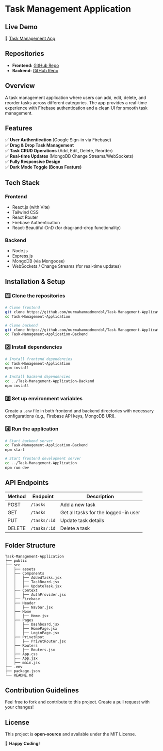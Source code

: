 # Task Management Application

## Live Demo

🔗 [Task Management App](https://tasks-management-application.netlify.app/)

## Repositories

- **Frontend:**
  [GitHub Repo](https://github.com/nurmahammadmondol/Task-Management-Application)
- **Backend:**
  [GitHub Repo](https://github.com/nurmahammadmondol/Task-Management-Application-Backend)

## Overview

A task management application where users can add, edit, delete, and reorder
tasks across different categories. The app provides a real-time experience with
Firebase authentication and a clean UI for smooth task management.

## Features

✅ **User Authentication** (Google Sign-in via Firebase)  
✅ **Drag & Drop Task Management**  
✅ **Task CRUD Operations** (Add, Edit, Delete, Reorder)  
✅ **Real-time Updates** (MongoDB Change Streams/WebSockets)  
✅ **Fully Responsive Design**  
✅ **Dark Mode Toggle (Bonus Feature)**

## Tech Stack

### Frontend

- React.js (with Vite)
- Tailwind CSS
- React Router
- Firebase Authentication
- React-Beautiful-DnD (for drag-and-drop functionality)

### Backend

- Node.js
- Express.js
- MongoDB (via Mongoose)
- WebSockets / Change Streams (for real-time updates)

## Installation & Setup

### 1️⃣ Clone the repositories

```sh
# Clone frontend
git clone https://github.com/nurmahammadmondol/Task-Management-Application.git
cd Task-Management-Application

# Clone backend
git clone https://github.com/nurmahammadmondol/Task-Management-Application-Backend.git
cd Task-Management-Application-Backend
```

### 2️⃣ Install dependencies

```sh
# Install frontend dependencies
cd Task-Management-Application
npm install

# Install backend dependencies
cd ../Task-Management-Application-Backend
npm install
```

### 3️⃣ Set up environment variables

Create a `.env` file in both frontend and backend directories with necessary
configurations (e.g., Firebase API keys, MongoDB URI).

### 4️⃣ Run the application

```sh
# Start backend server
cd Task-Management-Application-Backend
npm start

# Start frontend development server
cd ../Task-Management-Application
npm run dev
```

## API Endpoints

| Method | Endpoint     | Description                          |
| ------ | ------------ | ------------------------------------ |
| POST   | `/tasks`     | Add a new task                       |
| GET    | `/tasks`     | Get all tasks for the logged-in user |
| PUT    | `/tasks/:id` | Update task details                  |
| DELETE | `/tasks/:id` | Delete a task                        |

## Folder Structure

```
Task-Management-Application
├── public
├── src
│   ├── assets
│   ├── Components
│   │   ├── AddedTasks.jsx
│   │   ├── TaskBoard.jsx
│   │   ├── UpdateTask.jsx
│   ├── Context
│   │   ├── AuthProvider.jsx
│   ├── Firebase
│   ├── Header
│   │   ├── Navbar.jsx
│   ├── Home
│   │   ├── Home.jsx
│   ├── Pages
│   │   ├── Dashboard.jsx
│   │   ├── HomePage.jsx
│   │   ├── LoginPage.jsx
│   ├── PrivetRoot
│   │   ├── PrivetRouter.jsx
│   ├── Routers
│   │   ├── Routers.jsx
│   ├── App.css
│   ├── App.jsx
│   ├── main.jsx
├── .env
├── package.json
└── README.md
```

## Contribution Guidelines

Feel free to fork and contribute to this project. Create a pull request with
your changes!

## License

This project is **open-source** and available under the MIT License.

🚀 **Happy Coding!**
